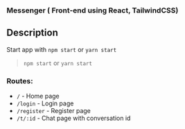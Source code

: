 ### Messenger ( Front-end using React, TailwindCSS)

## Description
Start app with `npm start` or `yarn start`
> ``npm start`` or ``yarn start``

### Routes:
- `/` - Home page
- `/login` - Login page
- `/register` - Register page
- `/t/:id` - Chat page with conversation id


